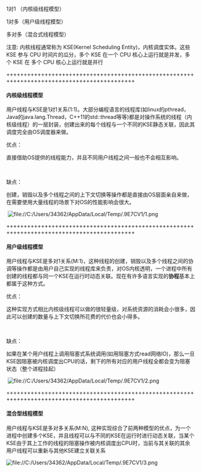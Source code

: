 1对1 （内核级线程模型）



1对多（用户级线程模型）



多对多（混合式线程模型）





注意: 内核线程通常称为 KSE(Kernel Scheduling Entity)，内核调度实体。这些 KSE 参与 CPU 时间片的瓜分，多个 KSE 在一个 CPU 核心上运行就是并发，多个 KSE 在 多个 CPU 核心上运行就是并行



+++++++++++++++++++++++++++++++++++++++++++++++++++++++++++++++++++++++++++++++++++++++++++





#### 内核级线程模型



​	用户线程与KSE是1对1关系(1:1)。大部分编程语言的线程库(如linux的pthread，Java的java.lang.Thread，C++11的std::thread等等)都是对操作系统的线程（内核级线程）的一层封装，创建出来的每个线程与一个不同的KSE静态关联，因此其调度完全由OS调度器来做。



优点：

​	直接借助OS提供的线程能力，并且不同用户线程之间一般也不会相互影响。

​	

缺点：

​	创建，销毁以及多个线程之间的上下文切换等操作都是直接由OS层面亲自来做，在需要使用大量线程的场景下对OS的性能影响会很大。

​	![file://C:/Users/34362/AppData/Local/Temp/.9E7CV1/1.png](file://C:/Users/34362/AppData/Local/Temp/.9E7CV1/1.png)

+++++++++++++++++++++++++++++++++++++++++++++++++++++++++++++++++++++++++++++++++++++++++++







#### 用户级线程模型



​	用户线程与KSE是多对1关系(M:1)，这种线程的创建，销毁以及多个线程之间的协调等操作都是由用户自己实现的线程库来负责，对OS内核透明，一个进程中所有创建的线程都与同一个KSE在运行时动态关联。现在有许多语言实现的**协程**基本上都属于这种方式。



优点：

​	这种实现方式相比内核级线程可以做的很轻量级，对系统资源的消耗会小很多，因此可以创建的数量与上下文切换所花费的代价也会小得多。

​	

缺点：

​	如果在某个用户线程上调用阻塞式系统调用(如用阻塞方式read网络IO)，那么一旦KSE因阻塞被内核调度出CPU的话，剩下的所有对应的用户线程全都会变为阻塞状态（整个进程挂起）

​	![file://C:/Users/34362/AppData/Local/Temp/.9E7CV1/2.png](file://C:/Users/34362/AppData/Local/Temp/.9E7CV1/2.png)

+++++++++++++++++++++++++++++++++++++++++++++++++++++++++++++++++++++++++++++++++++++++++++







#### 混合型线程模型



用户线程与KSE是多对多关系(M:N), 这种实现综合了前两种模型的优点，为一个进程中创建多个KSE，并且线程可以与不同的KSE在运行时进行动态关联，当某个KSE由于其上工作的线程的阻塞操作被内核调度出CPU时，当前与其关联的其余用户线程可以重新与其他KSE建立关联关系

![file://C:/Users/34362/AppData/Local/Temp/.9E7CV1/3.png](file://C:/Users/34362/AppData/Local/Temp/.9E7CV1/3.png)
